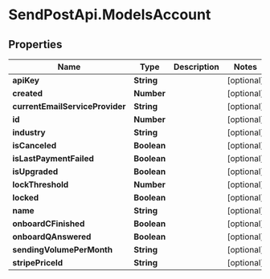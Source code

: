 # SendPostApi.ModelsAccount

## Properties
Name | Type | Description | Notes
------------ | ------------- | ------------- | -------------
**apiKey** | **String** |  | [optional] 
**created** | **Number** |  | [optional] 
**currentEmailServiceProvider** | **String** |  | [optional] 
**id** | **Number** |  | [optional] 
**industry** | **String** |  | [optional] 
**isCanceled** | **Boolean** |  | [optional] 
**isLastPaymentFailed** | **Boolean** |  | [optional] 
**isUpgraded** | **Boolean** |  | [optional] 
**lockThreshold** | **Number** |  | [optional] 
**locked** | **Boolean** |  | [optional] 
**name** | **String** |  | [optional] 
**onboardCFinished** | **Boolean** |  | [optional] 
**onboardQAnswered** | **Boolean** |  | [optional] 
**sendingVolumePerMonth** | **String** |  | [optional] 
**stripePriceId** | **String** |  | [optional] 



